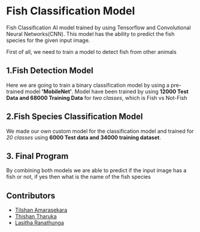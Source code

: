 # Fish Classification Model
Fish Classification AI model trained by using Tensorflow and Convolutional Neural Networks(CNN). This model has the ability to predict the fish species for the given input image.

First of all, we need to train a model to detect fish from other animals

## 1.Fish Detection Model

Here we are going to train a binary classification model by using a pre-trained model **'MobileNet'**. Model have been trained by using **12000 Test Data and 68000 Training Data** for *two classes*, which is Fish vs Not-Fish



## 2.Fish Species Classification Model
We made our own custom model for the classification model and trained for *20 classes* using **6000 Test data and 34000 training dataset**.

## 3. Final Program
By combining both models we are able to predict if the input image has a fish or not, if yes then what is the name of the fish species

## Contributors

- [Tilshan Amarasekara](https://github.com/tilshansanoj)
- [Thishan Tharuka](https://github.com/ThishanTharuka)
- [Lasitha Ranathunga](https://github.com/LasithaRanathunga)
